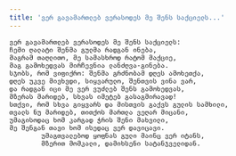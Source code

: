 ```yaml
---
title: 'ვერ გავამართლებ ვერასოდეს მე შენს საქციელს...'
---
```


    ვერ გავამართლებ ვერასოდეს მე შენს საქციელს:
    ჩემი ღალატი შენმა გულმა რადგან ინება,
    მაგრამ თაღლითო, მე სამასხროდ რატომ მაქციე,
    მაგ გამოხედვას მირჩევნია ლანძღვა-გინება.
    სჯობს, რომ ვიფიქრო: შენმა გრძნობამ დღეს ამოხეთქა,
    დღეს უკვე მივხვდი, სიყვარულო, შენთვის ვინა ვარ,
    და რადგან იცი მე ვერ ვუძლებ შენს გამოხედვას,
    მზერას მარიდებ, სხვას იმეტებ გასაგმირავად!
    სთქვი, რომ სხვა გიყვარს და მისთვის გაქვს გულის სამხილი,
    თვალს ნუ მარიდებ, თითქოს მართლა ვეღარ მიცანი,
    უმაგისოდაც ხომ კარგად ჭრის შენი მახვილი,
    მე შენგან თავი ხომ ისედაც ვერ დავიცავი.
            უმაგთვალებოდ ყოფნას გული მაინც ვერ იტანს,
            მზერით მომკალი, დამიხსენი სატანჯველიდან.
